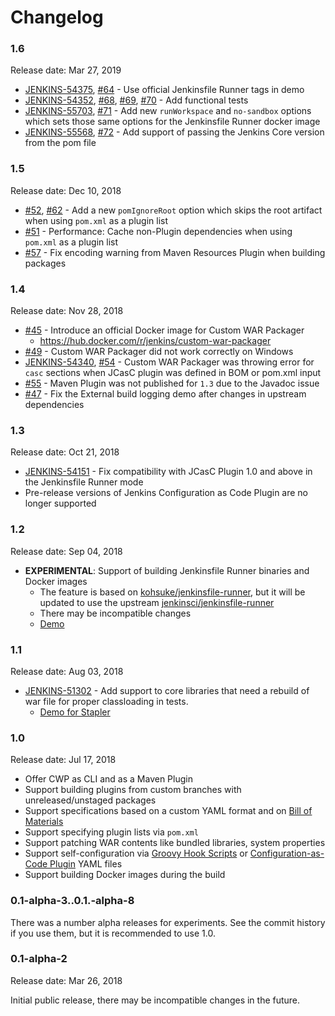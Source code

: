 Changelog
====

### 1.6

Release date: Mar 27, 2019

* [JENKINS-54375](https://issues.jenkins-ci.org/browse/JENKINS-54375), 
  [#64](https://github.com/jenkinsci/custom-war-packager/pull/64) - 
  Use official Jenkinsfile Runner tags in demo
* [JENKINS-54352](https://issues.jenkins-ci.org/browse/JENKINS-54352),
  [#68](https://github.com/jenkinsci/custom-war-packager/pull/68),
  [#69](https://github.com/jenkinsci/custom-war-packager/pull/69), 
  [#70](https://github.com/jenkinsci/custom-war-packager/pull/70) - 
  Add functional tests
* [JENKINS-55703](https://issues.jenkins-ci.org/browse/JENKINS-55703), 
  [#71](https://github.com/jenkinsci/custom-war-packager/pull/71) - 
  Add new `runWorkspace` and `no-sandbox` options which sets those same options
  for the Jenkinsfile Runner docker image  
* [JENKINS-55568](https://issues.jenkins-ci.org/browse/JENKINS-55568), 
  [#72](https://github.com/jenkinsci/custom-war-packager/pull/72) - 
  Add support of passing the Jenkins Core version from the pom file

### 1.5

Release date: Dec 10, 2018

* [#52](https://github.com/jenkinsci/custom-war-packager/pull/52),
  [#62](https://github.com/jenkinsci/custom-war-packager/pull/62) - 
  Add a new `pomIgnoreRoot` option which skips the root artifact when using `pom.xml` as a plugin list
* [#51](https://github.com/jenkinsci/custom-war-packager/pull/51) -
  Performance: Cache non-Plugin dependencies when using `pom.xml` as a plugin list
* [#57](https://github.com/jenkinsci/custom-war-packager/issues/57) -
  Fix encoding warning from Maven Resources Plugin when building packages

### 1.4

Release date: Nov 28, 2018

* [#45](https://github.com/jenkinsci/custom-war-packager/pull/45) - 
Introduce an official Docker image for Custom WAR Packager
  * https://hub.docker.com/r/jenkins/custom-war-packager
* [#49](https://github.com/jenkinsci/custom-war-packager/issues/49) -
Custom WAR Packager did not work correctly on Windows
* [JENKINS-54340](https://issues.jenkins-ci.org/browse/JENKINS-54340), [#54](https://github.com/jenkinsci/custom-war-packager/pull/54) -
Custom WAR Packager was throwing error for `casc` sections 
when JCasC plugin was defined in BOM or pom.xml input
* [#55](https://github.com/jenkinsci/custom-war-packager/pull/55) -
Maven Plugin was not published for `1.3` due to the Javadoc issue
* [#47](https://github.com/jenkinsci/custom-war-packager/pull/47) -
Fix the External build logging demo after changes in upstream dependencies

### 1.3

Release date: Oct 21, 2018

* [JENKINS-54151](https://issues.jenkins-ci.org/browse/JENKINS-54151) - 
  Fix compatibility with JCasC Plugin 1.0 and above in 
  the Jenkinsfile Runner mode
* Pre-release versions of Jenkins Configuration as Code Plugin
  are no longer supported

### 1.2

Release date: Sep 04, 2018

* **EXPERIMENTAL**: Support of building Jenkinsfile Runner binaries and Docker images
  * The feature is based on [kohsuke/jenkinsfile-runner](https://github.com/kohsuke/jenkinsfile-runner),
    but it will be updated to use the upstream [jenkinsci/jenkinsfile-runner](https://github.com/jenkinsci/jenkinsfile-runner)
  * There may be incompatible changes
  * [Demo](./demo/jenkinsfile-runner)

### 1.1

Release date: Aug 03, 2018

* [JENKINS-51302](https://issues.jenkins-ci.org/browse/JENKINS-51302) -
Add support to core libraries that need a rebuild of war file for proper classloading in tests.
  * [Demo for Stapler](./demo/stapler)

### 1.0

Release date: Jul 17, 2018

* Offer CWP as CLI and as a Maven Plugin
* Support building plugins from custom branches with unreleased/unstaged packages
* Support specifications based on a custom YAML format and on
[Bill of Materials](https://github.com/jenkinsci/jep/tree/master/jep/309)
* Support specifying plugin lists via `pom.xml`
* Support patching WAR contents like bundled libraries, system properties
* Support self-configuration via [Groovy Hook Scripts](https://wiki.jenkins.io/display/JENKINS/Groovy+Hook+Script)
or [Configuration-as-Code Plugin](https://github.com/jenkinsci/configuration-as-code-plugin) YAML files
* Support building Docker images during the build

### 0.1-alpha-3..0.1.-alpha-8

There was a number alpha releases for experiments.
See the commit history if you use them, but it is recommended to use 1.0.

### 0.1-alpha-2

Release date: Mar 26, 2018

Initial public release, there may be incompatible changes in the future.

